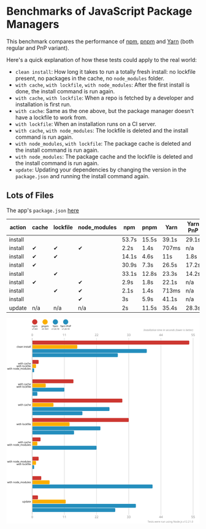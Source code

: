 # Benchmarks of JavaScript Package Managers

This benchmark compares the performance of [npm](https://github.com/npm/cli), [pnpm](https://github.com/pnpm/pnpm) and [Yarn](https://github.com/yarnpkg/yarn) (both regular and PnP variant).

Here's a quick explanation of how these tests could apply to the real world:

- `clean install`: How long it takes to run a totally fresh install: no lockfile present, no packages in the cache, no `node_modules` folder.
- `with cache`, `with lockfile`, `with node_modules`: After the first install is done, the install command is run again.
- `with cache`, `with lockfile`: When a repo is fetched by a developer and installation is first run.
- `with cache`: Same as the one above, but the package manager doesn't have a lockfile to work from.
- `with lockfile`: When an installation runs on a CI server.
- `with cache`, `with node_modules`: The lockfile is deleted and the install command is run again.
- `with node_modules`, `with lockfile`: The package cache is deleted and the install command is run again.
- `with node_modules`: The package cache and the lockfile is deleted and the install command is run again.
- `update`: Updating your dependencies by changing the version in the `package.json` and running the install command again.

## Lots of Files

The app's `package.json` [here](./fixtures/alotta-files/package.json)

| action  | cache | lockfile | node_modules| npm | pnpm | Yarn | Yarn PnP |
| ---     | ---   | ---      | ---         | --- | --- | --- | --- |
| install |       |          |             | 53.7s | 15.5s | 39.1s | 29.1s |
| install | ✔     | ✔        | ✔           | 2.2s | 1.4s | 707ms | n/a |
| install | ✔     | ✔        |             | 14.1s | 4.6s | 11s | 1.8s |
| install | ✔     |          |             | 30.9s | 7.3s | 26.5s | 17.2s |
| install |       | ✔        |             | 33.1s | 12.8s | 23.3s | 14.2s |
| install | ✔     |          | ✔           | 2.9s | 1.8s | 22.1s | n/a |
| install |       | ✔        | ✔           | 2.1s | 1.4s | 713ms | n/a |
| install |       |          | ✔           | 3s | 5.9s | 41.1s | n/a |
| update  | n/a   | n/a      | n/a         | 2s | 11.5s | 35.4s | 28.3s |

![Graph of the alotta-files results](./results/imgs/alotta-files.svg)